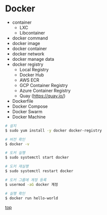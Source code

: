 # Docker


- container
    - LXC
    - Libcontainer
- docker command
- docker image
- docker container
- docker network
- docker manage data
- docker registry
    - Local Registry
    - Docker Hub
    - AWS ECR
    - GCP Container Registry
    - Azure Container Registry
    - Quay (https://quay.io/)
- Dockerfile
- Docker Compose
- Docker Swarm
- Docker Machine



```bash
# 설치
$ sudo yum install -y docker docker-registry

# 버전 확인
$ docker -v

# 도커 실행
$ sudo systemctl start docker

# 도커 재실행
$ sudo systemctl restart docker

# 도커 그룹에 계정 등록
$ usermod -aG docker 계정

# 실행 확인
$ docker run hello-world
```



[top](#)
